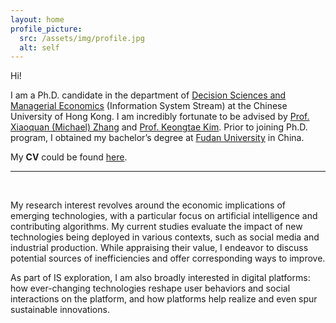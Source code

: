```yaml
---
layout: home
profile_picture:
  src: /assets/img/profile.jpg
  alt: self
---
```


Hi! 

I am a Ph.D. candidate in the department of [Decision Sciences and Managerial Economics](https://grad.bschool.cuhk.edu.hk/programmes/decision-sciences-managerial-economics/) (Information System Stream) at the Chinese University of Hong Kong. I am incredibly fortunate to be advised by [Prof. Xiaoquan (Michael) Zhang](https://mikezhang.com) and [Prof. Keongtae Kim](https://keongkim.github.io). Prior to joining Ph.D. program, I obtained my bachelor’s degree at [Fudan University](https://www.fudan.edu.cn/en/) in China.

My **CV** could be found [here](https://miaozhehan99.github.io/assets/CV_MiaozheHAN.pdf).

***

<br/>

My research interest revolves around the economic implications of emerging technologies, with a particular focus on artificial intelligence and contributing algorithms. My current studies evaluate the impact of new technologies being deployed in various contexts, such as social media and industrial production. While appraising their value, I endeavor to discuss potential sources of inefficiencies and offer corresponding ways to improve.

As part of IS exploration, I am also broadly interested in digital platforms: how ever-changing technologies reshape user behaviors and social interactions on the platform, and how platforms help realize and even spur sustainable innovations. 


